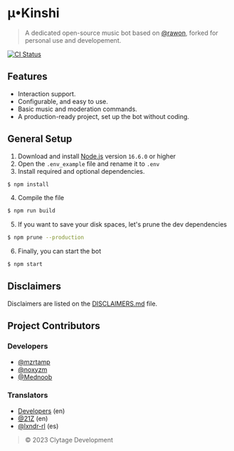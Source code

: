 # µ•Kinshi

> A dedicated open-source music bot based on [@rawon](https://github.com/Clytage/rawon), forked for personal use and developement.

<a href="https://github.com/Pizzarous/SomewhatUpset/actions?query=workflow%3A%22Lint+code+and+compile+setup+script%22"><img src="https://github.com/Clytage/rawon/workflows/Lint%20code%20and%20compile%20setup%20script/badge.svg" alt="CI Status" /></a>

## Features
- Interaction support.
- Configurable, and easy to use.
- Basic music and moderation commands.
- A production-ready project, set up the bot without coding.

## General Setup
1. Download and install [Node.js](https://nodejs.org) version `16.6.0` or higher
2. Open the `.env_example` file and rename it to `.env`
3. Install required and optional dependencies.
```sh
$ npm install
```
4. Compile the file
```sh
$ npm run build
```
5. If you want to save your disk spaces, let's prune the dev dependencies
```sh
$ npm prune --production
```
6. Finally, you can start the bot
```sh
$ npm start
```

## Disclaimers
Disclaimers are listed on the [DISCLAIMERS.md](./DISCLAIMERS.md) file.

## Project Contributors

### Developers
- [@mzrtamp](https://github.com/mzrtamp)
- [@noxyzm](https://github.com/noxyzm)
- [@Mednoob](https://github.com/Mednoob)

### Translators
- [Developers](#developers) (en)
- [@21Z](https://github.com/21Z) (en)
- [@lxndr-rl](https://github.com/lxndr-rl) (es)

> © 2023 Clytage Development
